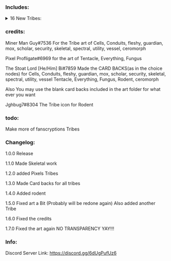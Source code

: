 ### Includes:

<details>
<summary>16 New Tribes:
</summary>

|GUID|Name|Cards|
|:-:|:-|:-|
|tribes.libary|cells|0|
|tribes.libary|ceromorph|0|
|tribes.libary|conduits|0|
|tribes.libary|everything|0|
|tribes.libary|fleshy|0|
|tribes.libary|fungus|0|
|tribes.libary|guardian|0|
|tribes.libary|mox|0|
|tribes.libary|rodent|0|
|tribes.libary|scholar|0|
|tribes.libary|security|0|
|tribes.libary|skeletal|0|
|tribes.libary|spectral|0|
|tribes.libary|tentacle|0|
|tribes.libary|utillity|0|
|tribes.libary|vessel|0|
</details>

### credits:

Miner Man Guy#7536 For the Tribe art of Cells, Conduits, fleshy, guardian, mox, scholar, security, skeletal, spectral, utility,  vessel, ceromorph

Pixel Profligate#6969 for the art of Tentacle, Everything, Fungus

The Stoat Lord [He/Him] Bi#7859 Made the CARD BACKS(as in the choice nodes) for Cells, Conduits, fleshy, guardian, mox, scholar, security, skeletal, spectral, utility,  vessel Tentacle, Everything, Fungus, Rodent, ceromorph

Also You may use the blank  card backs included in the art folder for what ever you want

Jghbug7#8304 The Tribe icon for Rodent

### todo:

Make more of fanscryptions Tribes

### Changelog:

1.0.0 Release

1.1.0 Made Skeletal work

1.2.0 added Pixels Tribes

1.3.0 Made Card backs for all tribes

1.4.0 Added rodent

1.5.0 Fixed art a Bit (Probably will be redone again) Also added another Tribe

1.6.0 Fixed the credits

1.7.0 Fixed the art again NO TRANSPARENCY YAY!!!

### Info:

Discord Server Link: https://discord.gg/6dUgPufUz6
